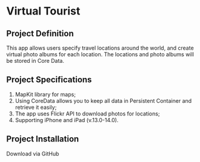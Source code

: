# Virtual Tourist

## Project Definition
This app allows users specify travel locations around the world, and create virtual photo albums for each location. The locations and photo albums will be stored in Core Data.

## Project Specifications
1. MapKit library for maps;
2. Using CoreData allows you to keep all data in Persistent Container and retrieve it easily;
3. The app uses Flickr API to download photos for locations;
4. Supporting iPhone and iPad (v.13.0-14.0).

## Project Installation
Download via GitHub
